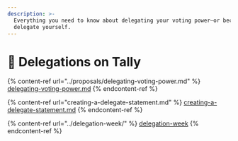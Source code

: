 ```yaml
---
description: >-
  Everything you need to know about delegating your voting power—or becoming a
  delegate yourself.
---
```


# 🤝 Delegations on Tally

{% content-ref url="../proposals/delegating-voting-power.md" %}
[delegating-voting-power.md](../proposals/delegating-voting-power.md)
{% endcontent-ref %}

{% content-ref url="creating-a-delegate-statement.md" %}
[creating-a-delegate-statement.md](creating-a-delegate-statement.md)
{% endcontent-ref %}

{% content-ref url="../delegation-week/" %}
[delegation-week](../delegation-week/)
{% endcontent-ref %}
